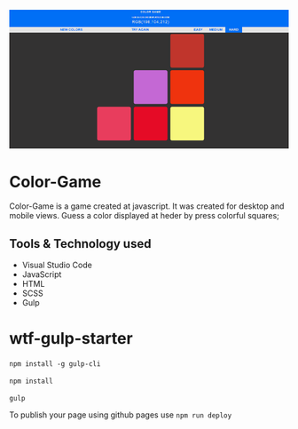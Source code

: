 ![Color-Game](src/assets/img/git-hub.png)
# Color-Game

Color-Game is a game created at javascript. It was created for desktop and mobile views. Guess a color displayed
at heder by press colorful squares;

## Tools & Technology used

- Visual Studio Code
- JavaScript
- HTML
- SCSS
- Gulp

# wtf-gulp-starter

`npm install -g gulp-cli`

`npm install`

`gulp`

To publish your page using github pages use `npm run deploy`
